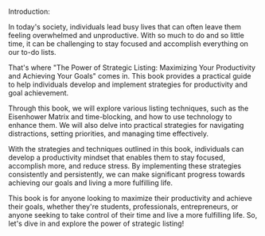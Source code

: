 Introduction:

In today's society, individuals lead busy lives that can often leave them feeling overwhelmed and unproductive. With so much to do and so little time, it can be challenging to stay focused and accomplish everything on our to-do lists.

That's where "The Power of Strategic Listing: Maximizing Your Productivity and Achieving Your Goals" comes in. This book provides a practical guide to help individuals develop and implement strategies for productivity and goal achievement.

Through this book, we will explore various listing techniques, such as the Eisenhower Matrix and time-blocking, and how to use technology to enhance them. We will also delve into practical strategies for navigating distractions, setting priorities, and managing time effectively.

With the strategies and techniques outlined in this book, individuals can develop a productivity mindset that enables them to stay focused, accomplish more, and reduce stress. By implementing these strategies consistently and persistently, we can make significant progress towards achieving our goals and living a more fulfilling life.

This book is for anyone looking to maximize their productivity and achieve their goals, whether they're students, professionals, entrepreneurs, or anyone seeking to take control of their time and live a more fulfilling life. So, let's dive in and explore the power of strategic listing!
